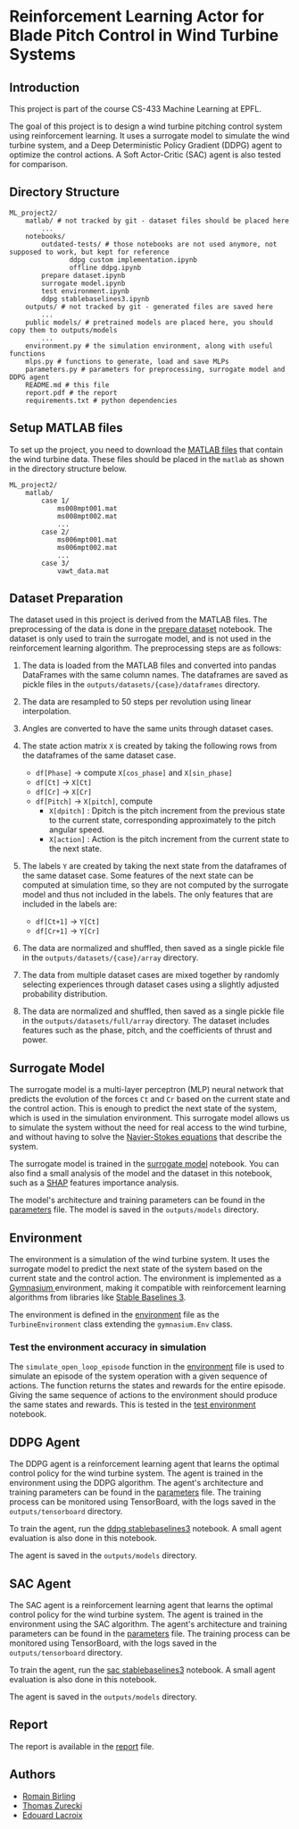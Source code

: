 # Reinforcement Learning Actor for Blade Pitch Control in Wind Turbine Systems

## Introduction

This project is part of the course CS-433 Machine Learning at EPFL.

The goal of this project is to design a wind turbine pitching control system using reinforcement learning.
It uses a surrogate model to simulate the wind turbine system, and a
Deep Deterministic Policy Gradient (DDPG) agent to optimize the control actions.
A Soft Actor-Critic (SAC) agent is also tested for comparison.

## Directory Structure

```
ML_project2/
    matlab/ # not tracked by git - dataset files should be placed here
        ...
    notebooks/
        outdated-tests/ # those notebooks are not used anymore, not supposed to work, but kept for reference
               ddpg custom implementation.ipynb
               offline ddpg.ipynb
        prepare dataset.ipynb
        surrogate model.ipynb
        test environment.ipynb
        ddpg stablebaselines3.ipynb
    outputs/ # not tracked by git - generated files are saved here
        ... 
    public models/ # pretrained models are placed here, you should copy them to outputs/models
        ...    
    environment.py # the simulation environment, along with useful functions
    mlps.py # functions to generate, load and save MLPs
    parameters.py # parameters for preprocessing, surrogate model and DDPG agent
    README.md # this file
    report.pdf # the report
    requirements.txt # python dependencies 
```

## Setup MATLAB files

To set up the project, you need to download the [MATLAB files](https://drive.switch.ch/index.php/s/zHMJLy50f6b55IF) that contain the wind turbine data.
These files should be placed in the `matlab` as shown in the directory structure below.

```
ML_project2/
    matlab/
        case 1/
            ms008mpt001.mat
            ms008mpt002.mat
            ...
        case 2/
            ms006mpt001.mat
            ms006mpt002.mat
            ...
        case 3/
            vawt_data.mat         
```

## Dataset Preparation

The dataset used in this project is derived from the MATLAB files.
The preprocessing of the data is done in the [prepare dataset](notebooks/prepare%20dataset.ipynb) notebook.
The dataset is only used to train the surrogate model, and is not used in the reinforcement learning algorithm.
The preprocessing steps are as follows:

1. The data is loaded from the MATLAB files and converted into pandas DataFrames with the same column names. The
   dataframes are saved as pickle files in the `outputs/datasets/{case}/dataframes` directory.
2. The data are resampled to 50 steps per revolution using linear interpolation.
3. Angles are converted to have the same units through dataset cases.
4. The state action matrix `X` is created by taking the following rows from the dataframes of the same dataset case.
   - `df[Phase]` &rarr; compute `X[cos_phase]` and `X[sin_phase]`
   - `df[Ct]` &rarr; `X[Ct]`
   - `df[Cr]` &rarr; `X[Cr]`
   - `df[Pitch]` &rarr; `X[pitch]`, compute 
     - `X[dpitch]` : Dpitch is the pitch increment from the previous state to the current state, corresponding approximately to the pitch angular speed.
     - `X[action]` : Action is the pitch increment from the current state to the next state.

5. The labels `Y` are created by taking the next state from the dataframes of the same dataset case. Some features of the next state can be computed at simulation time, so they are not computed by the surrogate model and thus not included in the labels. The only features that are included in the labels are:
   - `df[Ct+1]` &rarr; `Y[Ct]`
   - `df[Cr+1]` &rarr; `Y[Cr]`
6. The data are normalized and shuffled, then saved as a single pickle file in the `outputs/datasets/{case}/array`
   directory.
7. The data from multiple dataset cases are mixed together by randomly selecting experiences through dataset cases using
   a slightly adjusted probability distribution.
8. The data are normalized and shuffled, then saved as a single pickle file in the `outputs/datasets/full/array`
   directory.
   The dataset includes features such as the phase, pitch, and the coefficients of thrust and power.

## Surrogate Model

The surrogate model is a multi-layer perceptron (MLP) neural network that predicts the evolution of the forces `Ct`
and `Cr` based on the current state and the control action.
This is enough to predict the next state of the system, which is used in the simulation environment.
This surrogate model allows us to simulate the system without the need for real access to the wind turbine, and without
having to solve the [Navier-Stokes equations](https://en.wikipedia.org/wiki/Navier%E2%80%93Stokes_equations) that describe the system.

The surrogate model is trained in the [surrogate model](notebooks/surrogate%20model.ipynb) notebook. You can also find a
small analysis of the model and the dataset in this notebook, such as a [SHAP](https://shap.readthedocs.io/en/latest/) features importance analysis.

The model's architecture and training parameters can be found in the [parameters](parameters.py) file.
The model is saved in the `outputs/models` directory.

## Environment

The environment is a simulation of the wind turbine system. It uses the surrogate model to predict the next state of the
system based on the current state and the control action. The environment is implemented as a [Gymnasium
](https://gymnasium.farama.org/index.html) environment, making it compatible with reinforcement learning algorithms from libraries like [Stable Baselines 3](https://stable-baselines3.readthedocs.io/en/master/).

The environment is defined in
the [environment](environment.py) file as the `TurbineEnvironment` class extending the `gymnasium.Env` class.

### Test the environment accuracy in simulation

The `simulate_open_loop_episode` function in the [environment](environment.py) file is used to simulate an episode of the system
operation with a given sequence of actions. The function returns the states and rewards for the entire episode.
Giving the same sequence of actions to the environment should produce the same states and rewards.
This is tested in the [test environment](notebooks/test%20environment.ipynb) notebook.

## DDPG Agent

The DDPG agent is a reinforcement learning agent that learns the optimal control policy for the wind turbine system. The
agent is trained in the environment using the DDPG algorithm. The agent's architecture and training parameters can be
found in the [parameters](parameters.py) file. The training process can be monitored using TensorBoard, with the logs
saved in the `outputs/tensorboard` directory.

To train the agent, run the [ddpg stablebaselines3](notebooks/ddpg%20stablebaselines3.ipynb) notebook.
A small agent evaluation is also done in this notebook.

The agent is saved in the `outputs/models` directory.


## SAC Agent

The SAC agent is a reinforcement learning agent that learns the optimal control policy for the wind turbine system. The
agent is trained in the environment using the SAC algorithm. The agent's architecture and training parameters can be
found in the [parameters](parameters.py) file. The training process can be monitored using TensorBoard, with the logs
saved in the `outputs/tensorboard` directory.

To train the agent, run the [sac stablebaselines3](notebooks/sac%20stablebaselines3.ipynb) notebook.
A small agent evaluation is also done in this notebook.

The agent is saved in the `outputs/models` directory.

## Report

The report is available in the [report](report.pdf) file.

## Authors
- [Romain Birling](https://github.com/rombirli)
- [Thomas Zurecki](https://github.com/TZurecki)
- [Edouard Lacroix](https://github.com/edoulaX)